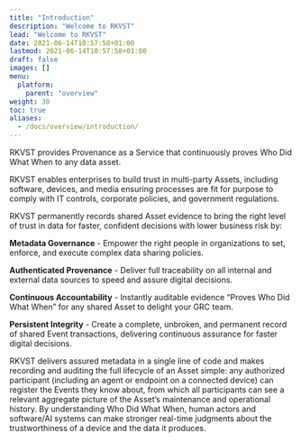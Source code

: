 ```yaml
---
title: "Introduction"
description: "Welcome to RKVST"
lead: "Welcome to RKVST"
date: 2021-06-14T10:57:58+01:00
lastmod: 2021-06-14T10:57:58+01:00
draft: false
images: []
menu: 
  platform:
    parent: "overview"
weight: 30
toc: true
aliases:
  - /docs/overview/introduction/
---
```


RKVST provides Provenance as a Service that continuously proves Who Did What When to any data asset.

RKVST enables enterprises to build trust in multi-party Assets, including software, devices, and media ensuring processes are fit for purpose to comply with IT controls, corporate policies, and government regulations.

RKVST permanently records shared Asset evidence to bring the right level of trust in data for faster, confident decisions with lower business risk by:

**Metadata Governance** - Empower the right people in organizations to set, enforce, and execute complex data sharing policies.

**Authenticated Provenance** - Deliver full traceability on all internal and external data sources to speed and assure digital decisions.

**Continuous Accountability** - Instantly auditable evidence “Proves Who Did What When” for any shared Asset to delight your GRC team.

**Persistent Integrity** - Create a complete, unbroken, and permanent record of shared Event transactions, delivering continuous assurance for faster digital decisions.

RKVST delivers assured metadata in a single line of code and makes recording and auditing the full lifecycle of an Asset simple: any authorized participant (including an agent or endpoint on a connected device) can register the Events they know about, from which all participants can see a relevant aggregate picture of the Asset’s maintenance and operational history. By understanding Who Did What When, human actors and software/AI systems can make stronger real-time judgments about the trustworthiness of a device and the data it produces.
